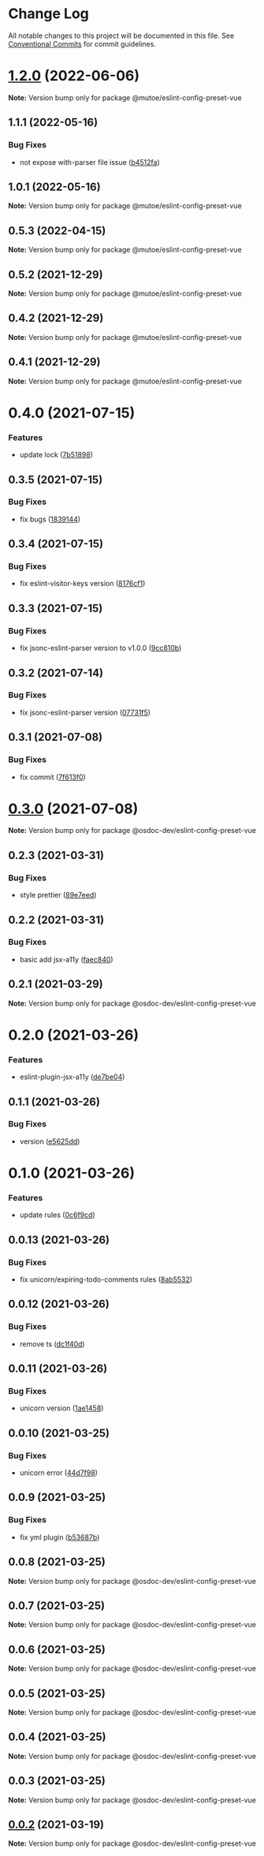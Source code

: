 # Change Log

All notable changes to this project will be documented in this file.
See [Conventional Commits](https://conventionalcommits.org) for commit guidelines.

# [1.2.0](https://github.com/mutoe/eslint-config-preset/compare/v1.1.2...v1.2.0) (2022-06-06)

**Note:** Version bump only for package @mutoe/eslint-config-preset-vue





## 1.1.1 (2022-05-16)


### Bug Fixes

* not expose with-parser file issue ([b4512fa](https://github.com/mutoe/eslint-config-preset/commit/b4512fa19b3e66c5890cf3e71f1e74bfc3309958))





## 1.0.1 (2022-05-16)

**Note:** Version bump only for package @mutoe/eslint-config-preset-vue





## 0.5.3 (2022-04-15)

**Note:** Version bump only for package @mutoe/eslint-config-preset-vue





## 0.5.2 (2021-12-29)

**Note:** Version bump only for package @mutoe/eslint-config-preset-vue





## 0.4.2 (2021-12-29)

**Note:** Version bump only for package @mutoe/eslint-config-preset-vue





## 0.4.1 (2021-12-29)

**Note:** Version bump only for package @mutoe/eslint-config-preset-vue





# 0.4.0 (2021-07-15)


### Features

* update lock ([7b51898](https://github.com/osdoc-dev/eslint-config-preset/commit/7b51898e1bb1786ee68af5ed5950eeeb5f47972a))





## 0.3.5 (2021-07-15)


### Bug Fixes

* fix bugs ([1839144](https://github.com/osdoc-dev/eslint-config-preset/commit/1839144a7abbac93e3d250087f4cb1e70eeb1ae5))





## 0.3.4 (2021-07-15)


### Bug Fixes

* fix eslint-visitor-keys version ([8176cf1](https://github.com/osdoc-dev/eslint-config-preset/commit/8176cf19f8ebbfd5de6f700c0cb9630ad46346eb))





## 0.3.3 (2021-07-15)


### Bug Fixes

* fix jsonc-eslint-parser version to v1.0.0 ([9cc810b](https://github.com/osdoc-dev/eslint-config-preset/commit/9cc810b90d18e2ead2b160ccf20a447dd8b43b84))





## 0.3.2 (2021-07-14)


### Bug Fixes

* fix jsonc-eslint-parser version ([07731f5](https://github.com/osdoc-dev/eslint-config-preset/commit/07731f5341149ce25dd45f3138bebb03908b79ee))





## 0.3.1 (2021-07-08)


### Bug Fixes

* fix commit ([7f613f0](https://github.com/osdoc-dev/eslint-config-preset/commit/7f613f05f75b873b4eb12fd578c120064eb45a43))





# [0.3.0](https://github.com/osdoc-dev/lint-preset/compare/v0.2.3...v0.3.0) (2021-07-08)

**Note:** Version bump only for package @osdoc-dev/eslint-config-preset-vue





## 0.2.3 (2021-03-31)


### Bug Fixes

* style prettier ([89e7eed](https://github.com/osdoc-dev/eslint-config-preset/commit/89e7eed80559fb4e122c5c88d84cd0e0a5558c0a))





## 0.2.2 (2021-03-31)


### Bug Fixes

* basic add jsx-a11y ([faec840](https://github.com/osdoc-dev/eslint-config-preset/commit/faec840a667768c0b1454ca9e3d2d396a7d9fc4c))





## 0.2.1 (2021-03-29)

**Note:** Version bump only for package @osdoc-dev/eslint-config-preset-vue





# 0.2.0 (2021-03-26)


### Features

* eslint-plugin-jsx-a11y ([de7be04](https://github.com/osdoc-dev/eslint-config-preset/commit/de7be041543b74212d79326b1458edf8311442c5))





## 0.1.1 (2021-03-26)


### Bug Fixes

* version ([e5625dd](https://github.com/osdoc-dev/eslint-config-preset/commit/e5625dd4bf32ad914ea117ff6d81789410d91f43))





# 0.1.0 (2021-03-26)


### Features

* update rules ([0c6f9cd](https://github.com/osdoc-dev/eslint-config-preset/commit/0c6f9cd077210d361ada4dff0604b289fa15a8ae))





## 0.0.13 (2021-03-26)


### Bug Fixes

* fix unicorn/expiring-todo-comments rules ([8ab5532](https://github.com/osdoc-dev/eslint-config-preset/commit/8ab553281a0e62b3e930b57b20a331e077f986df))





## 0.0.12 (2021-03-26)


### Bug Fixes

* remove ts ([dc1f40d](https://github.com/osdoc-dev/eslint-config-preset/commit/dc1f40d2c2f187b337cfe00b25583bf54f6c0416))





## 0.0.11 (2021-03-26)


### Bug Fixes

* unicorn version ([1ae1458](https://github.com/osdoc-dev/eslint-config-preset/commit/1ae14589e57881e13266e66513ee824293518480))





## 0.0.10 (2021-03-25)


### Bug Fixes

* unicorn error ([44d7f98](https://github.com/osdoc-dev/eslint-config-preset/commit/44d7f9867a0e25e2e91a15eb6487dde1e8fab101))





## 0.0.9 (2021-03-25)


### Bug Fixes

* fix yml plugin ([b53687b](https://github.com/osdoc-dev/eslint-config-preset/commit/b53687be8ff92c3a24fb62f76473245e8ada40a3))





## 0.0.8 (2021-03-25)

**Note:** Version bump only for package @osdoc-dev/eslint-config-preset-vue





## 0.0.7 (2021-03-25)

**Note:** Version bump only for package @osdoc-dev/eslint-config-preset-vue





## 0.0.6 (2021-03-25)

**Note:** Version bump only for package @osdoc-dev/eslint-config-preset-vue





## 0.0.5 (2021-03-25)

**Note:** Version bump only for package @osdoc-dev/eslint-config-preset-vue





## 0.0.4 (2021-03-25)

**Note:** Version bump only for package @osdoc-dev/eslint-config-preset-vue





## 0.0.3 (2021-03-25)

**Note:** Version bump only for package @osdoc-dev/eslint-config-preset-vue





## [0.0.2](https://github.com/osdoc-dev/lint-preset/compare/v0.3.0...v0.0.2) (2021-03-19)

**Note:** Version bump only for package @osdoc-dev/eslint-config-preset-vue
